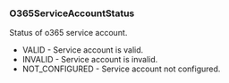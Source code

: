 ### O365ServiceAccountStatus
Status of o365 service account.

- VALID - Service account is valid.
- INVALID - Service account is invalid.
- NOT_CONFIGURED - Service account not configured.
